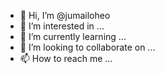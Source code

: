 - 👋 Hi, I’m @jumailoheo
- 👀 I’m interested in ...
- 🌱 I’m currently learning ...
- 💞️ I’m looking to collaborate on ...
- 📫 How to reach me ...

<!---
jumailoheo/jumailoheo is a ✨ special ✨ repository because its `README.md` (this file) appears on your GitHub profile.
You can click the Preview link to take a look at your changes.
--->
